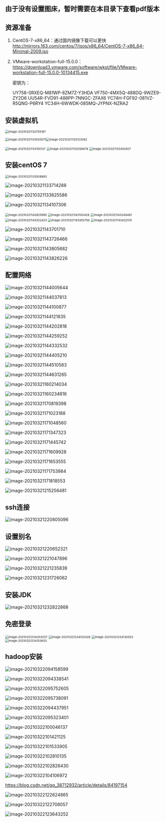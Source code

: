 ## 由于没有设置图床，暂时需要在本目录下查看pdf版本

## 资源准备

1. CentOS-7-x86_64：通过国内镜像下载可以更快 http://mirrors.163.com/centos/7/isos/x86_64/CentOS-7-x86_64-Minimal-2009.iso

2. VMware-workstation-full-15.0.0：https://download3.vmware.com/software/wkst/file/VMware-workstation-full-15.0.0-10134415.exe

   密钥为：

   UY758-0RXEQ-M81WP-8ZM7Z-Y3HDA
   VF750-4MX5Q-488DQ-9WZE9-ZY2D6
   UU54R-FVD91-488PP-7NNGC-ZFAX6
   YC74H-FGF92-081VZ-R5QNG-P6RY4
   YC34H-6WWDK-085MQ-JYPNX-NZRA2

## 安装虚拟机

<img src="C:\Users\ROG\Desktop\云计算相关\cloud_compute\lab\img\image-20210321132755187.png" alt="image-20210321132755187" style="zoom:67%;" />



<img src="C:\Users\ROG\Desktop\云计算相关\cloud_compute\lab\img\image-20210321133053571.png" alt="image-20210321133053571" style="zoom: 67%;" /><img src="C:\Users\ROG\AppData\Roaming\Typora\typora-user-images\image-20210321133123062.png" alt="image-20210321133123062" style="zoom:67%;" />

<img src="C:\Users\ROG\Desktop\云计算相关\cloud_compute\lab\img\image-20210321133150137.png" alt="image-20210321133150137" style="zoom:67%;" />

<img src="C:\Users\ROG\Desktop\云计算相关\cloud_compute\lab\img\image-20210321133258678.png" alt="image-20210321133258678" style="zoom: 67%;" />

<img src="C:\Users\ROG\Desktop\云计算相关\cloud_compute\lab\img\image-20210321133450507.png" alt="image-20210321133450507" style="zoom: 67%;" />

## 安装centOS 7



<img src="C:\Users\ROG\Desktop\云计算相关\cloud_compute\lab\img\image-20210321133508893.png" alt="image-20210321133508893" style="zoom:67%;" />

![image-20210321133714288](C:\Users\ROG\Desktop\云计算相关\cloud_compute\lab\img\image-20210321133714288.png)

![image-20210321133825586](C:\Users\ROG\Desktop\云计算相关\cloud_compute\lab\img\image-20210321133825586.png)

![image-20210321134107306](C:\Users\ROG\Desktop\云计算相关\cloud_compute\lab\img\image-20210321134107306.png)

<img src="C:\Users\ROG\Desktop\云计算相关\cloud_compute\lab\img\image-20210321142825995.png" alt="image-20210321142825995" style="zoom:67%;" />

<img src="C:\Users\ROG\Desktop\云计算相关\cloud_compute\lab\img\image-20210321143100428.png" alt="image-20210321143100428" style="zoom:67%;" />

<img src="C:\Users\ROG\AppData\Roaming\Typora\typora-user-images\image-20210321143249481.png" alt="image-20210321143249481" style="zoom:67%;" />

<img src="C:\Users\ROG\AppData\Roaming\Typora\typora-user-images\image-20210321143322423.png" alt="image-20210321143322423" style="zoom:67%;" />

<img src="C:\Users\ROG\AppData\Roaming\Typora\typora-user-images\image-20210321143355756.png" alt="image-20210321143355756" style="zoom:67%;" />

<img src="C:\Users\ROG\AppData\Roaming\Typora\typora-user-images\image-20210321143432515.png" alt="image-20210321143432515" style="zoom:67%;" />

![image-20210321143701710](C:\Users\ROG\AppData\Roaming\Typora\typora-user-images\image-20210321143701710.png)

![image-20210321143726466](C:\Users\ROG\AppData\Roaming\Typora\typora-user-images\image-20210321143726466.png)

![image-20210321143805682](C:\Users\ROG\AppData\Roaming\Typora\typora-user-images\image-20210321143805682.png)

![image-20210321143826226](C:\Users\ROG\AppData\Roaming\Typora\typora-user-images\image-20210321143826226.png)

## 配置网络



![image-20210321144005644](C:\Users\ROG\AppData\Roaming\Typora\typora-user-images\image-20210321144005644.png)

![image-20210321144037813](C:\Users\ROG\AppData\Roaming\Typora\typora-user-images\image-20210321144037813.png)

![image-20210321144100877](C:\Users\ROG\AppData\Roaming\Typora\typora-user-images\image-20210321144100877.png)

![image-20210321144121835](C:\Users\ROG\AppData\Roaming\Typora\typora-user-images\image-20210321144121835.png)

![image-20210321144202818](C:\Users\ROG\AppData\Roaming\Typora\typora-user-images\image-20210321144202818.png)

![image-20210321144259252](C:\Users\ROG\AppData\Roaming\Typora\typora-user-images\image-20210321144259252.png)

![image-20210321144332532](C:\Users\ROG\AppData\Roaming\Typora\typora-user-images\image-20210321144332532.png)

![image-20210321144405210](C:\Users\ROG\AppData\Roaming\Typora\typora-user-images\image-20210321144405210.png)

![image-20210321144510583](C:\Users\ROG\AppData\Roaming\Typora\typora-user-images\image-20210321144510583.png)

![image-20210321144631265](C:\Users\ROG\AppData\Roaming\Typora\typora-user-images\image-20210321144631265.png)

![image-20210321160214034](C:\Users\ROG\AppData\Roaming\Typora\typora-user-images\image-20210321160214034.png)

![image-20210321160234816](C:\Users\ROG\AppData\Roaming\Typora\typora-user-images\image-20210321160234816.png)

![image-20210321170819398](C:\Users\ROG\AppData\Roaming\Typora\typora-user-images\image-20210321170819398.png)

![image-20210321171023188](C:\Users\ROG\AppData\Roaming\Typora\typora-user-images\image-20210321171023188.png)

![image-20210321171048560](C:\Users\ROG\AppData\Roaming\Typora\typora-user-images\image-20210321171048560.png)

![image-20210321171347323](C:\Users\ROG\AppData\Roaming\Typora\typora-user-images\image-20210321171347323.png)

![image-20210321171445742](C:\Users\ROG\AppData\Roaming\Typora\typora-user-images\image-20210321171445742.png)

![image-20210321171609928](C:\Users\ROG\AppData\Roaming\Typora\typora-user-images\image-20210321171609928.png)

![image-20210321171653555](C:\Users\ROG\AppData\Roaming\Typora\typora-user-images\image-20210321171653555.png)

![image-20210321171753984](C:\Users\ROG\AppData\Roaming\Typora\typora-user-images\image-20210321171753984.png)

![image-20210321171818553](C:\Users\ROG\AppData\Roaming\Typora\typora-user-images\image-20210321171818553.png)

![image-20210321215256481](C:\Users\ROG\AppData\Roaming\Typora\typora-user-images\image-20210321215256481.png)

## ssh连接



![image-20210321220805096](C:\Users\ROG\AppData\Roaming\Typora\typora-user-images\image-20210321220805096.png)

## 设置别名

![image-20210321220652321](C:\Users\ROG\AppData\Roaming\Typora\typora-user-images\image-20210321220652321.png)

![image-20210321221047896](C:\Users\ROG\AppData\Roaming\Typora\typora-user-images\image-20210321221047896.png)

![image-20210321221235839](C:\Users\ROG\AppData\Roaming\Typora\typora-user-images\image-20210321221235839.png)

![image-20210321231726062](C:\Users\ROG\AppData\Roaming\Typora\typora-user-images\image-20210321231726062.png)

## 安装JDK

![image-20210321232822868](C:\Users\ROG\AppData\Roaming\Typora\typora-user-images\image-20210321232822868.png)

## 免密登录

<img src="C:\Users\ROG\AppData\Roaming\Typora\typora-user-images\image-20210321234003257.png" alt="image-20210321234003257" style="zoom:67%;" />

<img src="C:\Users\ROG\AppData\Roaming\Typora\typora-user-images\image-20210321234120028.png" alt="image-20210321234120028" style="zoom:67%;" />

<img src="C:\Users\ROG\AppData\Roaming\Typora\typora-user-images\image-20210321234130552.png" alt="image-20210321234130552" style="zoom:67%;" />

<img src="C:\Users\ROG\AppData\Roaming\Typora\typora-user-images\image-20210321234153653.png" alt="image-20210321234153653" style="zoom:67%;" />



## hadoop安装



![image-20210322094158599](C:\Users\ROG\AppData\Roaming\Typora\typora-user-images\image-20210322094158599.png)

![image-20210322094338541](C:\Users\ROG\AppData\Roaming\Typora\typora-user-images\image-20210322094338541.png)

![image-20210322095752605](C:\Users\ROG\AppData\Roaming\Typora\typora-user-images\image-20210322095752605.png)

![image-20210322095738091](C:\Users\ROG\AppData\Roaming\Typora\typora-user-images\image-20210322095738091.png)

![image-20210322094437951](C:\Users\ROG\AppData\Roaming\Typora\typora-user-images\image-20210322094437951.png)

![image-20210322095323401](C:\Users\ROG\AppData\Roaming\Typora\typora-user-images\image-20210322095323401.png)

![image-20210322100046137](C:\Users\ROG\AppData\Roaming\Typora\typora-user-images\image-20210322100046137.png)

![image-20210322101421125](C:\Users\ROG\AppData\Roaming\Typora\typora-user-images\image-20210322101421125.png)

![image-20210322101533905](C:\Users\ROG\AppData\Roaming\Typora\typora-user-images\image-20210322101533905.png)

![image-20210322102810135](C:\Users\ROG\AppData\Roaming\Typora\typora-user-images\image-20210322102810135.png)

![image-20210322102826430](C:\Users\ROG\AppData\Roaming\Typora\typora-user-images\image-20210322102826430.png)

![image-20210322104106972](C:\Users\ROG\AppData\Roaming\Typora\typora-user-images\image-20210322104106972.png)

https://blog.csdn.net/qq_38712932/article/details/84197154

![image-20210322122624865](C:\Users\ROG\AppData\Roaming\Typora\typora-user-images\image-20210322122624865.png)

![image-20210322122708057](C:\Users\ROG\AppData\Roaming\Typora\typora-user-images\image-20210322122708057.png)

![image-20210322123643252](C:\Users\ROG\AppData\Roaming\Typora\typora-user-images\image-20210322123643252.png)